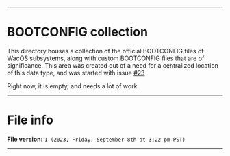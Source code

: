
***

# BOOTCONFIG collection

This directory houses a collection of the official BOOTCONFIG files of WacOS subsystems, along with custom BOOTCONFIG files that are of significance. This area was created out of a need for a centralized location of this data type, and was started with issue [#23](https://github.com/seanpm2001/WacOS/issues/23)

Right now, it is empty, and needs a lot of work.

***

# File info

**File version:** `1 (2023, Friday, September 8th at 3:22 pm PST)`

***
